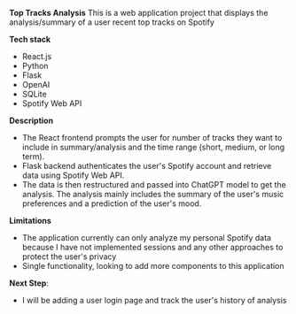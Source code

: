 **Top Tracks Analysis**
This is a web application project that displays the analysis/summary of a user recent top tracks on Spotify

**Tech stack**
- React.js 
- Python 
- Flask 
- OpenAI 
- SQLite 
- Spotify Web API

**Description**
- The React frontend prompts the user for number of tracks they want to include in summary/analysis and the time range (short, medium, or    long term).
- Flask backend authenticates the user's Spotify account and retrieve data using Spotify Web API.
- The data is then restructured and passed into ChatGPT model to get the analysis. The analysis mainly includes the summary of the user's music preferences and a prediction of the user's mood.

**Limitations**
- The application currently can only analyze my personal Spotify data because I have not implemented sessions and any other approaches to protect the user's privacy
- Single functionality, looking to add more components to this application

**Next Step**:
- I will be adding a user login page and track the user's history of analysis